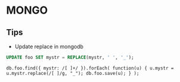MONGO
=====

Tips
----
* Update replace in mongodb
```sql
UPDATE foo SET mystr = REPLACE(mystr, ' ', '_');
```

```mongo
db.foo.find({ mystr: /[ ]+/ }).forEach( function(u) { u.mystr = u.mystr.replace(/[ ]/g, "_"); db.foo.save(u); } );
```
